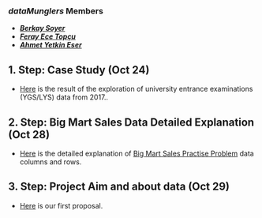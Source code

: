 ### *__dataMunglers__* Members
 + __*[Berkay Soyer](https://mef-bda503.github.io/pj-berkaysoyer/)*__
 + __*[Feray Ece Topçu](https://mef-bda503.github.io/pj-ferayece/)*__
 + __*[Ahmet Yetkin Eser](https://mef-bda503.github.io/pj-esera/)*__
 
## 1. Step: Case Study (Oct 24)

 + [Here](files/Data_Munglers_OSYMUTF8.html) is the result of the exploration of university entrance examinations (YGS/LYS) data from 2017..

## 2. Step: Big Mart Sales Data Detailed Explanation (Oct 28)

 + [Here](Yetkins/20171028_bigMartSalesData_Columns_Rows_Detailed.html) is the detailed explanation of [Big Mart Sales Practise Problem](https://datahack.analyticsvidhya.com/contest/practice-problem-big-mart-sales-iii/) data columns and rows.

## 3. Step: Project Aim and about data (Oct 29)

+ [Here](Yetkins/20171029_bigMartSalesProblemSummary.html) is our first proposal.
